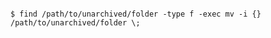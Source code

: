 <!-- usedin: [ _includes/_inlines/AddIns/common/database-backups/database-backups_mysql-v1.md] -->

```

$ find /path/to/unarchived/folder -type f -exec mv -i {} /path/to/unarchived/folder \;  

```
